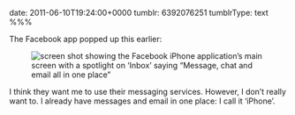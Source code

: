 date: 2011-06-10T19:24:00+0000
tumblr: 6392076251
tumblrType: text
%%%

The Facebook app popped up this earlier:

<figure class="tmblr-full" data-orig-height="700" data-orig-width="467"><img class="iphone4" src="aea75e9db9ae6ae530ee0e9d2950aee8571b18ac.png" alt="screen shot showing the Facebook iPhone application&rsquo;s main screen with a spotlight on &lsquo;Inbox&rsquo; saying &ldquo;Message, chat and email all in one place&rdquo;" data-orig-height="700" data-orig-width="467"></figure>

I think they want me to use their messaging services. However, I don&rsquo;t really want to. I already have messages and email in one place: I call it &lsquo;iPhone&rsquo;.
